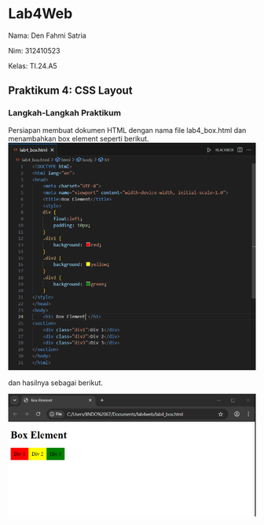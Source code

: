 # Lab4Web
Nama: Den Fahmi Satria <p>
Nim: 312410523 <p>
Kelas: TI.24.A5 <p>
## Praktikum 4: CSS Layout
### Langkah-Langkah Praktikum
Persiapan membuat dokumen HTML dengan nama file lab4_box.html dan menambahkan box element seperti berikut.
![gambar1](p4.1.PNG) <p>
dan hasilnya sebagai berikut. <p>
![gambar1](p4.2.PNG) <p>
